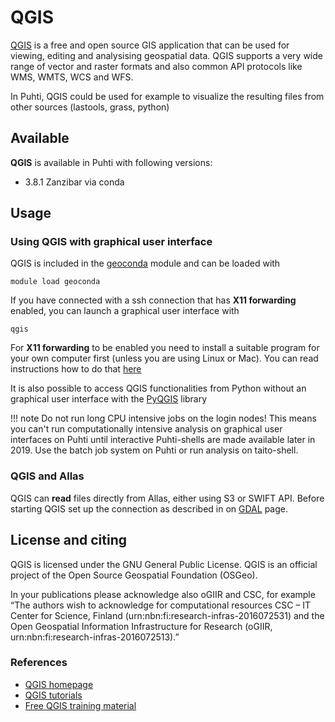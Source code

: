# QGIS

[QGIS](https://qgis.org/en/site/) is a free and open source GIS application that can be used for viewing, editing and analysising geospatial data. QGIS supports a very wide range of vector and raster formats and also common API protocols like WMS, WMTS, WCS and WFS.

In Puhti, QGIS could be used for example to visualize the resulting files from other sources (lastools, grass, python)

## Available

__QGIS__ is available in Puhti with following versions:

* 3.8.1 Zanzibar via conda

## Usage

### Using QGIS with graphical user interface

QGIS is included in the [geoconda](../apps/geoconda.md) module and can be loaded with

`module load geoconda`

If you have connected with a ssh connection that has __X11 forwarding__ enabled, you can launch a graphical user interface with

`qgis`


For __X11 forwarding__ to be enabled you need to install a suitable program
for your own computer first (unless you are using Linux or Mac). You can read
instructions how to do that
[here](../computing/connecting.md#using-graphical-applications)


It is also possible to access QGIS functionalities from Python without an graphical user interface with the [PyQGIS](https://docs.qgis.org/testing/en/docs/pyqgis_developer_cookbook/) library

!!! note
    Do not run long CPU intensive jobs on the login nodes! This means you can't run computationally intensive analysis on graphical user interfaces on Puhti until interactive Puhti-shells are made available later in 2019. Use the batch job system on Puhti or run analysis on taito-shell.

### QGIS and Allas
QGIS can __read__ files directly from Allas, either using S3 or SWIFT API. Before starting QGIS set up the connection as described in on [GDAL](gdal.md) page.

## License and citing

QGIS is licensed under the GNU General Public License. QGIS is an official project of the Open Source Geospatial Foundation (OSGeo).

In your publications please acknowledge also oGIIR and CSC, for example “The authors wish to acknowledge for computational resources CSC – IT Center for Science, Finland (urn:nbn:fi:research-infras-2016072531) and the Open Geospatial Information Infrastructure for Research (oGIIR, urn:nbn:fi:research-infras-2016072513).”

### References

* [QGIS homepage](https://www.qgis.org/)
* [QGIS tutorials](https://www.qgistutorials.com/en/)
* [Free QGIS training material](https://qgis.org/en/site/forusers/trainingmaterial/index.html)
